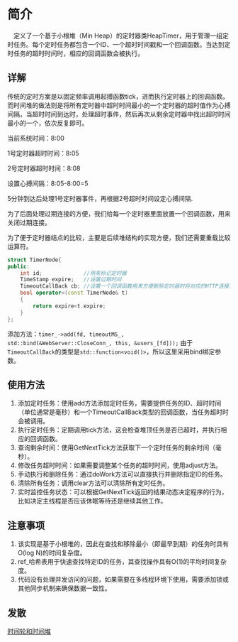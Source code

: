 # 简介
&emsp;定义了一个基于小根堆（Min Heap）的定时器类HeapTimer，用于管理一组定时任务。每个定时任务都包含一个ID、一个超时时间戳和一个回调函数。当达到定时任务的超时时间时，相应的回调函数会被执行。
## 详解
传统的定时方案是以固定频率调用起搏函数tick，进而执行定时器上的回调函数。而时间堆的做法则是将所有定时器中超时时间最小的一个定时器的超时值作为心搏间隔，当超时时间到达时，处理超时事件，然后再次从剩余定时器中找出超时时间最小的一个，依次反复即可。

当前系统时间：8:00

1号定时器超时时间：8:05

2号定时器超时时间：8:08

设置心搏间隔：8:05-8:00=5

5分钟到达后处理1号定时器事件，再根据2号超时时间设定心搏间隔.


为了后面处理过期连接的方便，我们给每一个定时器里面放置一个回调函数，用来关闭过期连接。

为了便于定时器结点的比较，主要是后续堆结构的实现方便，我们还需要重载比较运算符。
```c++
struct TimerNode{
public:
    int id;             //用来标记定时器
    TimeStamp expire;   //设置过期时间
    TimeoutCallBack cb; //设置一个回调函数用来方便删除定时器时将对应的HTTP连接关闭
    bool operator<(const TimerNode& t)
    {
        return expire<t.expire;
    }
};
```
添加方法：`timer_->add(fd, timeoutMS_, std::bind(&WebServer::CloseConn_, this, &users_[fd]));`
由于`TimeoutCallBack`的类型是`std::function<void()>`，所以这里采用bind绑定参数。


## 使用方法
1. 添加定时任务：使用add方法添加定时任务，需要提供任务的ID、超时时间（单位通常是毫秒）和一个TimeoutCallBack类型的回调函数，当任务超时时会被调用。
2. 执行定时任务：定期调用tick方法，这会检查堆顶任务是否已超时，并执行相应的回调函数。
3. 查询剩余时间：使用GetNextTick方法获取下一个定时任务的剩余时间（毫秒）。
4. 修改任务超时时间：如果需要调整某个任务的超时时间，使用adjust方法。
5. 手动执行和删除任务：通过doWork方法可以直接执行并删除指定ID的任务。
6. 清除所有任务：调用clear方法可以清除所有定时任务。
7. 实时监控任务状态：可以根据GetNextTick返回的结果动态决定程序的行为，比如决定主线程是否应该休眠等待还是继续其他工作。

## 注意事项
1. 该实现是基于小根堆的，因此在查找和移除最小（即最早到期）的任务时具有O(log N)的时间复杂度。
2. ref_哈希表用于快速查找特定ID的任务，其查找操作具有O(1)的平均时间复杂度。
3. 代码没有处理并发访问的问题，如果需要在多线程环境下使用，需要添加锁或其他同步机制来确保数据一致性。

## 发散
[时间轮和时间堆](https://zhuanlan.zhihu.com/p/472581980)

